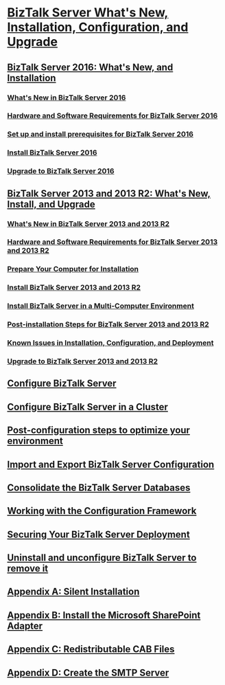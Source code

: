 # [BizTalk Server What's New, Installation, Configuration, and Upgrade](biztalk-server-what-s-new-installation-configuration-and-upgrade.md)
## [BizTalk Server 2016: What's New, and Installation](biztalk-server-2016-what-s-new-and-installation.md)
### [What's New in BizTalk Server 2016](what-s-new-in-biztalk-server-2016.md)
### [Hardware and Software Requirements for BizTalk Server 2016](hardware-and-software-requirements-for-biztalk-server-2016.md)
### [Set up and install prerequisites for BizTalk Server 2016](set-up-and-install-prerequisites-for-biztalk-server-2016.md)
### [Install BizTalk Server 2016](install-biztalk-server-2016.md)
### [Upgrade to BizTalk Server 2016](upgrade-to-biztalk-server-2016.md)
## [BizTalk Server 2013 and 2013 R2: What's New, Install, and Upgrade](biztalk-server-2013-and-2013-r2-what-s-new-install-and-upgrade.md)
### [What's New in BizTalk Server 2013 and 2013 R2](what-s-new-in-biztalk-server-2013-and-2013-r2.md)
### [Hardware and Software Requirements for BizTalk Server 2013 and 2013 R2](hardware-and-software-requirements-for-biztalk-server-2013-and-2013-r2.md)
### [Prepare Your Computer for Installation](prepare-your-computer-for-installation.md)
### [Install BizTalk Server 2013 and 2013 R2](install-biztalk-server-2013-and-2013-r2.md)
### [Install BizTalk Server in a Multi-Computer Environment](install-biztalk-server-in-a-multi-computer-environment.md)
### [Post-installation Steps for BizTalk Server 2013 and 2013 R2](post-installation-steps-for-biztalk-server-2013-and-2013-r2.md)
### [Known Issues in Installation, Configuration, and Deployment](known-issues-in-installation-configuration-and-deployment.md)
### [Upgrade to BizTalk Server 2013 and 2013 R2](upgrade-to-biztalk-server-2013-and-2013-r2.md)
## [Configure BizTalk Server](configure-biztalk-server.md)
## [Configure BizTalk Server in a Cluster](configure-biztalk-server-in-a-cluster.md)
## [Post-configuration steps to optimize your environment](post-configuration-steps-to-optimize-your-environment.md)
## [Import and Export BizTalk Server Configuration](import-and-export-biztalk-server-configuration.md)
## [Consolidate the BizTalk Server Databases](consolidate-the-biztalk-server-databases2.md)
## [Working with the Configuration Framework](working-with-the-configuration-framework.md)
## [Securing Your BizTalk Server Deployment](securing-your-biztalk-server-deployment.md)
## [Uninstall and unconfigure BizTalk Server to remove it](uninstall-and-unconfigure-biztalk-server-to-remove-it.md)
## [Appendix A: Silent Installation](appendix-a-silent-installation.md)
## [Appendix B: Install the Microsoft SharePoint Adapter](appendix-b-install-the-microsoft-sharepoint-adapter.md)
## [Appendix C: Redistributable CAB Files](appendix-c-redistributable-cab-files.md)
## [Appendix D: Create the SMTP Server](appendix-d-create-the-smtp-server.md)
